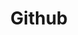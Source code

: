 ---
title: "Github"
layout: category
permalink: /categories/github/ # url
author_profile: true
taxonomy: Github
sidebar:
  nav: "categories"
---